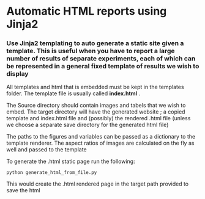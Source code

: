 # Automatic HTML reports using Jinja2

### Use Jinja2 templating to auto generate a static site given a template. This is useful when you have to report a large number of results of separate experiments, each of which can be represented in a general fixed template of results we wish to display

All templates and html that is embedded must be kept in the templates folder. The template file is usually called **index.html** . 

The Source directory should contain images and tabels that we wish to embed. The target directory will have the generated website ; a copied template and index.html file and (possibly) the rendered .html file (unless we choose a separate save directory for the generated html file)

The paths to the figures and variables can be passed as a dictionary to the template renderer. The aspect ratios of images are calculated on the fly as well and passed to the template

To generate the .html static page run the following: 

```python generate_html_from_file.py```

This would create the .html rendered page in the target path provided to save the html
